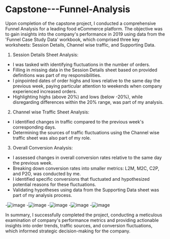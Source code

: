 # Capstone---Funnel-Analysis
Upon completion of the capstone project, I conducted a comprehensive Funnel Analysis for a leading food eCommerce platform. The objective was to gain insights into the company's performance in 2019 using data from the 'Funnel Case Study Data' workbook, which comprised three key worksheets: Session Details, Channel wise traffic, and Supporting Data.

1. Session Details Sheet Analysis:
 - I was tasked with identifying fluctuations in the number of orders.
 - Filling in missing data in the Session Details sheet based on provided definitions was part of my responsibilities.
 - I pinpointed dates of order highs and lows relative to the same day the previous week, paying particular attention to weekends when company experienced increased orders.
 - Highlighting highs (above 20%) and lows (below -20%), while disregarding differences within the 20% range, was part of my analysis.

2. Channel wise Traffic Sheet Analysis:
 - I identified changes in traffic compared to the previous week's corresponding days.
 - Determining the sources of traffic fluctuations using the Channel wise traffic sheet was also part of my role.

3. Overall Conversion Analysis:
 - I assessed changes in overall conversion rates relative to the same day the previous week.
 - Breaking down conversion rates into smaller metrics: L2M, M2C, C2P, and P2O, was conducted by me.
 - I identified specific conversions that fluctuated and hypothesized potential reasons for these fluctuations.
 - Validating hypotheses using data from the Supporting Data sheet was part of my analysis process.

-![image](https://github.com/user-attachments/assets/3b8cbd50-327c-41f1-8e37-67c0dbd69e65)
-![image](https://github.com/user-attachments/assets/320a6055-7766-4266-8c7f-ad6e9d330960)
-![image](https://github.com/user-attachments/assets/b952ae51-1ca9-48f7-be89-a08897472d04)
-![image](https://github.com/user-attachments/assets/024bb7d5-d1d7-440a-abaf-06adbbd09616)
-![image](https://github.com/user-attachments/assets/dd74e251-4f60-4d78-91c1-10a4728ba649)





In summary, I successfully completed the project, conducting a meticulous examination of company's performance metrics and providing actionable insights into order trends, traffic sources, and conversion fluctuations, which informed strategic decision-making for the company.
